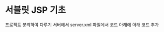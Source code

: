 # 서블릿 JSP 기초


프로젝트 분리하여 다루기
  서버에서 server.xml 파일에서
      <Host appBase="webapps" autoDeploy="true" name="localhost" unpackWARs="true">
  코드 아래에 아래 코드 추가
		<Context path="URL경로" 
			docBase="작업폴더" 
			privileged="true" />

